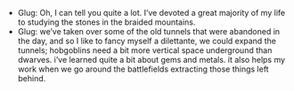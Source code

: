 - Glug: Oh, I can tell you quite a lot. I’ve devoted a great majority of my life to studying the stones in the braided mountains. 
- Glug: we’ve taken over some of the old tunnels that were abandoned in the day, and so I like to fancy myself a dilettante, we could expand the tunnels; hobgoblins need a bit more vertical space underground than dwarves. i’ve learned quite a bit about gems and metals. it also helps my work when we go around the battlefields extracting those things left behind.

<!-- -->

<!-- -->

